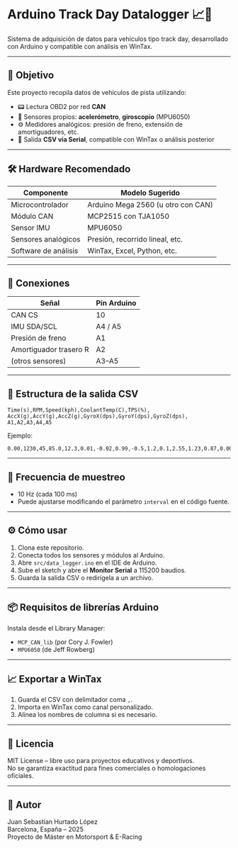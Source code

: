 # Arduino Track Day Datalogger 📈🚗

Sistema de adquisición de datos para vehículos tipo track day, desarrollado con Arduino y compatible con análisis en WinTax.

---

## 🎯 Objetivo

Este proyecto recopila datos de vehículos de pista utilizando:

- 📟 Lectura OBD2 por red **CAN**
- 🧭 Sensores propios: **acelerómetro**, **giroscopio** (MPU6050)
- ⚙️ Medidores analógicos: presión de freno, extensión de amortiguadores, etc.
- 💾 Salida **CSV vía Serial**, compatible con WinTax o análisis posterior

---

## 🛠️ Hardware Recomendado

| Componente               | Modelo Sugerido                   |
|-------------------------|------------------------------------|
| Microcontrolador        | Arduino Mega 2560 (u otro con CAN) |
| Módulo CAN              | MCP2515 con TJA1050                |
| Sensor IMU              | MPU6050                            |
| Sensores analógicos     | Presión, recorrido lineal, etc.    |
| Software de análisis    | WinTax, Excel, Python, etc.        |

---

## 🔌 Conexiones

| Señal                  | Pin Arduino |
|------------------------|-------------|
| CAN CS                 | 10          |
| IMU SDA/SCL            | A4 / A5     |
| Presión de freno       | A1          |
| Amortiguador trasero R | A2          |
| (otros sensores)       | A3–A5       |

---

## 📄 Estructura de la salida CSV

```
Time(s),RPM,Speed(kph),CoolantTemp(C),TPS(%),
AccX(g),AccY(g),AccZ(g),GyroX(dps),GyroY(dps),GyroZ(dps),
A1,A2,A3,A4,A5
```

Ejemplo:

```
0.00,1230,45,85.0,12.3,0.01,-0.02,0.99,-0.5,1.2,0.1,2.55,1.23,0.87,0.00,1.77
```

---

## 🔁 Frecuencia de muestreo

- 10 Hz (cada 100 ms)
- Puede ajustarse modificando el parámetro `interval` en el código fuente.

---

## ⚙️ Cómo usar

1. Clona este repositorio.
2. Conecta todos los sensores y módulos al Arduino.
3. Abre `src/data_logger.ino` en el IDE de Arduino.
4. Sube el sketch y abre el **Monitor Serial** a 115200 baudios.
5. Guarda la salida CSV o redirígela a un archivo.

---

## 📦 Requisitos de librerías Arduino

Instala desde el Library Manager:

- `MCP_CAN_lib` (por Cory J. Fowler)
- `MPU6050` (de Jeff Rowberg)

---

## 📈 Exportar a WinTax

1. Guarda el CSV con delimitador coma `,`.
2. Importa en WinTax como canal personalizado.
3. Alinea los nombres de columna si es necesario.

---

## 📜 Licencia

MIT License – libre uso para proyectos educativos y deportivos.  
No se garantiza exactitud para fines comerciales o homologaciones oficiales.

---

## 🙋 Autor

Juan Sebastian Hurtado López  
Barcelona, España – 2025  
Proyecto de Máster en Motorsport & E-Racing  
